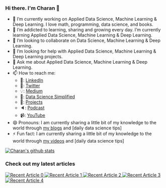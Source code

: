 ### Hi there. I'm Charan 👋

<!-- 
**charanhu/charanhu** is a ✨ _special_ ✨ repository because its `README.md` (this file) appears on your GitHub profile. -->
<!-- 
Here are some ideas to get you started: -->

- 🔭 I’m currently working on Applied Data Science, Machine Learning & Deep Learning. I love math, programming, data science, and books.
- 🌱 I’m addicted to learning, sharing and growing every day. I’m currently learning Applied Data Science, Machine Learning & Deep Learning.
- 👯 I’m looking to collaborate on Data Science, Machine Learning & Deep Learning.
- 🤔 I’m looking for help with Applied Data Science, Machine Learning & Deep Learning projects.
- 💬 Ask me about Applied Data Science, Machine Learning & Deep Learning.
- 📫 How to reach me:
    - 📖: [LinkedIn](https://www.linkedin.com/in/charanahu/)
    - 📩: [Twitter](https://twitter.com/charan_h_u)
    - 💡: [Medium](https://medium.com/@charanhu)
    - 📝: [Data Science Simplified](https://charanhu.medium.com/)
    - 🎯: [Projects](https://github.com/charanhu/)
    - 🔈: [Podcast](https://medium.com/@crtek/)
    - 📹: [YouTube](https://youtube.com/crtek/)
- 😄 Pronouns: I am currently sharing a little bit of my knowledge to the world through [my blogs](https://medium.com/@charanhu) and [daily data science tips]
- ⚡ Fun fact: I am currently sharing a little bit of my knowledge to the world through [my videos](https://youtube.com/crtek) and [daily data science tips]


<!-- Please don't remove this: Grab your social icons from https://github.com/carlsednaoui/gitsocial -->

[1.2]: http://i.imgur.com/wWzX9uB.png (twitter icon without padding)
[1]: [Twitter](https://twitter.com/charan_h_u)


  
[![Charan's github stats](https://github-readme-stats.vercel.app/api?username=charanhu&count_private=true&show_icons=true&theme=radical&hide_rank=false)](https://github.com/charanhu/github-readme-stats)


### Check out my latest articles
<a target="_blank" href="https://github-readme-medium-recent-article.vercel.app/medium/@charanhu/0"><img src="https://github-readme-medium-recent-article.vercel.app/medium/@charanhu/0" alt="Recent Article 0"> 
 <a target="_blank" href="https://github-readme-medium-recent-article.vercel.app/medium/@charanhu/1"><img src="https://github-readme-medium-recent-article.vercel.app/medium/@charanhu/1" alt="Recent Article 1">
 <a target="_blank" href="https://github-readme-medium-recent-article.vercel.app/medium/@charanhu/2"><img src="https://github-readme-medium-recent-article.vercel.app/medium/@charanhu/2" alt="Recent Article 2">
 <a target="_blank" href="https://github-readme-medium-recent-article.vercel.app/medium/@charanhu/3"><img src="https://github-readme-medium-recent-article.vercel.app/medium/@charanhu/3" alt="Recent Article 3">
  <a target="_blank" href="https://github-readme-medium-recent-article.vercel.app/medium/@charanhu/3"><img src="https://github-readme-medium-recent-article.vercel.app/medium/@charanhu/4" alt="Recent Article 4">
    


